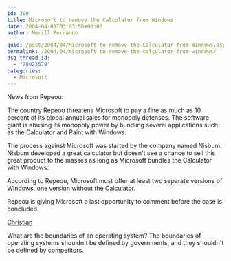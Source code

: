 ```yaml
---
id: 300
title: Microsoft to remove the Calculator from Windows
date: 2004-04-01T03:03:56+00:00
author: Merill Fernando

guid: /post/2004/04/Microsoft-to-remove-the-Calculator-from-Windows.aspx
permalink: /2004/04/microsoft-to-remove-the-calculator-from-windows/
dsq_thread_id:
  - "78023579"
categories:
  - Microsoft
---
```

<body xmlns="http://www.w3.org/1999/xhtml">
    <div class="Section1">
        <p>
            News from Repeou:
        </p>
        <p>
            The country Repeou threatens Microsoft to pay a fine as much as 10 percent of its
            global annual sales for monopoly defenses. The software giant is abusing its monopoly
            power by bundling several applications such as the Calculator and Paint with Windows.
        </p>
        <p>
            The process against Microsoft was started by the company named Nisbum. Nisbum developed
            a great calculator but doesn't see a chance to sell this great product to the masses
            as long as Microsoft bundles the Calculator with Windows.
        </p>
        <p>
            According to Repeou, Microsoft must offer at least two separate versions of Windows,
            one version without the Calculator.
        </p>
        <p>
            Repeou is giving Microsoft a last opportunity to comment before the case is concluded.
        </p>
        <p>
            <a href="http://weblogs.asp.net/cnagel/archive/2004/03/25/95814.aspx">Christian</a>
        </p>
        <p>
            What are the boundaries of an operating system? The boundaries of operating systems
            shouldn't be defined by governments, and they shouldn't be defined by competitors.
        </p>
    </div>
</body>